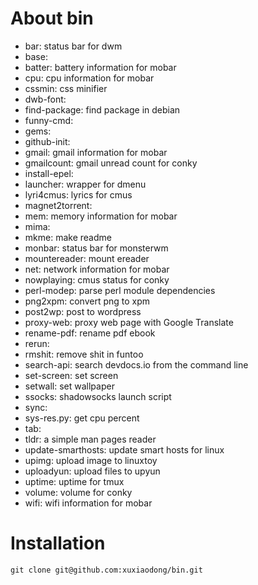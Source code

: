# About bin

* bar: status bar for dwm
* base:
* batter: battery information for mobar
* cpu: cpu information for mobar
* cssmin: css minifier
* dwb-font:
* find-package: find package in debian
* funny-cmd:
* gems:
* github-init:
* gmail: gmail information for mobar
* gmailcount: gmail unread count for conky
* install-epel:
* launcher: wrapper for dmenu
* lyri4cmus: lyrics for cmus
* magnet2torrent:
* mem: memory information for mobar
* mima:
* mkme: make readme
* monbar: status bar for monsterwm
* mountereader: mount ereader
* net: network information for mobar
* nowplaying: cmus status for conky
* perl-modep: parse perl module dependencies
* png2xpm: convert png to xpm
* post2wp: post to wordpress
* proxy-web: proxy web page with Google Translate
* rename-pdf: rename pdf ebook
* rerun:
* rmshit: remove shit in funtoo
* search-api: search devdocs.io from the command line
* set-screen: set screen
* setwall: set wallpaper
* ssocks: shadowsocks launch script
* sync:
* sys-res.py: get cpu percent
* tab:
* tldr: a simple man pages reader
* update-smarthosts: update smart hosts for linux
* upimg: upload image to linuxtoy
* uploadyun: upload files to upyun
* uptime: uptime for tmux
* volume: volume for conky
* wifi: wifi information for mobar

# Installation

    git clone git@github.com:xuxiaodong/bin.git
